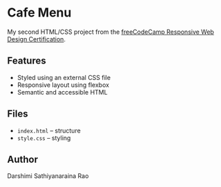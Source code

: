 # Cafe Menu 

My second HTML/CSS project from the [freeCodeCamp Responsive Web Design Certification](https://www.freecodecamp.org/learn/).

## Features
- Styled using an external CSS file
- Responsive layout using flexbox
- Semantic and accessible HTML

## Files
- `index.html` – structure
- `style.css` – styling

## Author
Darshimi Sathiyanaraina Rao
